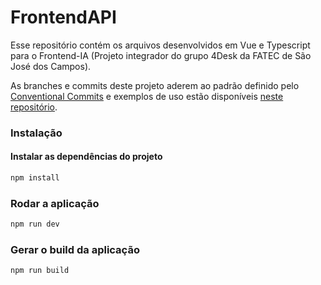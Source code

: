 # FrontendAPI

Esse repositório contém os arquivos desenvolvidos em Vue e Typescript para o Frontend-IA (Projeto integrador do grupo 4Desk da FATEC de São José dos Campos).

As branches e commits deste projeto aderem ao padrão definido pelo [Conventional Commits](https://conventionalcommits.org) e exemplos de uso estão disponíveis [neste repositório](https://github.com/iuricode/padroes-de-commits).

### Instalação

#### Instalar as dependências do projeto

```sh
npm install
```

### Rodar a aplicação

```sh
npm run dev
```

### Gerar o build da aplicação

```sh
npm run build
```
